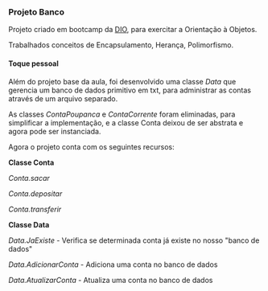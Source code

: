 ### Projeto Banco

Projeto criado em bootcamp da [DIO](https://digitalinnovation.one/), para exercitar a Orientação à Objetos.

Trabalhados conceitos de Encapsulamento, Herança, Polimorfismo.

#### Toque pessoal

Além do projeto base da aula, foi desenvolvido uma classe *Data* que gerencia um banco de dados primitivo em txt, para administrar as contas através de um arquivo separado.

As classes *ContaPoupanca* e *ContaCorrente* foram eliminadas, para simplificar a implementação, e a classe Conta deixou de ser abstrata e agora pode ser instanciada.

Agora o projeto conta com os seguintes recursos:

**Classe Conta**

*Conta.sacar* 

*Conta.depositar*

*Conta.transferir*

**Classe Data**

*Data.JaExiste* - Verifica se determinada conta já existe no nosso "banco de dados"

*Data.AdicionarConta* - Adiciona uma conta no banco de dados

*Data.AtualizarConta* - Atualiza uma conta no banco de dados